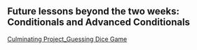 ## Future lessons beyond the two weeks: Conditionals and Advanced Conditionals
[Culminating Project_Guessing Dice Game](https://pythontutor.com/render.html#code=import%20random%0A%0Ascore%20%3D%200%0Arounds%20%3D%20int%28input%28%22How%20many%20rounds%20would%20you%20like%20to%20play%3F%20%22%29%29%0A%0Afor%20i%20in%20range%28rounds%29%3A%0A%20%20ans%20%3D%20random.randint%281,6%29%0A%20%20guess%20%3D%20int%28input%28%22%5CnWhat%20is%20your%20guess%3F%20%22%29%29%0A%20%20if%20guess%20%3D%3D%20ans%3A%0A%20%20%20%20print%28%22Congratulations!%20%20%2B6%20to%20your%20score!%22%29%0A%20%20%20%20score%20%2B%3D%206%0A%20%20else%3A%0A%20%20%20%20print%28%22Sorry%20%3A%28%20-1%20to%20your%20score!%20%20The%20correct%20answer%20was%22,ans,%22%22%29%0A%20%20%20%20score%20-%3D%201%0A%0Aprint%28%22%5CnGame%20Over!%20%20Your%20final%20score%20after%20%22%2Bstr%28rounds%29%2B%22%20rounds%20is%20%22%2Bstr%28score%29%2B%22%20points!%22%29&cumulative=false&curInstr=0&heapPrimitives=nevernest&mode=display&origin=opt-frontend.js&py=3&rawInputLstJSON=%5B%5D&textReferences=false)
